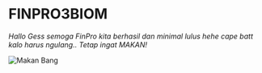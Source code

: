 # FINPRO3BIOM

_Hallo Gess semoga FinPro kita berhasil
dan minimal lulus hehe cape batt kalo harus ngulang.. Tetap ingat MAKAN!_

![Makan Bang](https://cdn.idntimes.com/content-images/community/2023/02/20230228-102017-d90fee129010b8997a77a0585438e7e6.jpg)
